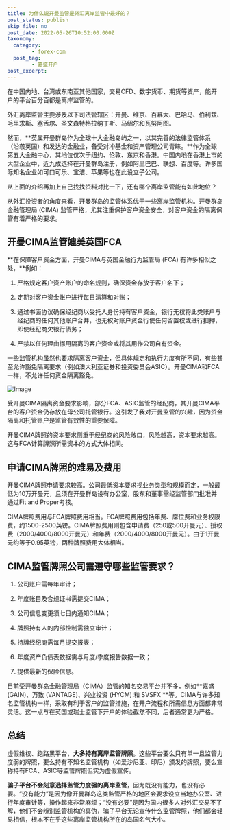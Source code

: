 ```yaml
---
title: 为什么说开曼监管是外汇离岸监管中最好的？
post_status: publish
skip_file: no
post_date: 2022-05-26T10:52:00.000Z
taxonomy:
  category:
        - forex-com
  post_tag:
        - 嘉盛开户
post_excerpt: 
---
```

在中国内地、台湾或东南亚其他国家，交易CFD、数字货币、期货等资产，能开户的平台百分百都是离岸监管的。

外汇离岸监管主要涉及以下司法管辖区：开曼、维京、百慕大、巴哈马、伯利兹、毛里求斯、塞舌尔、圣文森特格拉纳丁斯、马绍尔和瓦努阿图。

然而，**英属开曼群岛作为全球十大金融岛屿之一，以其完善的法律监管体系（沿袭英国）和发达的金融业，备受对冲基金和资产管理公司青睐。**作为全球第五大金融中心，其地位仅次于纽约、伦敦、东京和香港。中国内地在香港上市的大型企业中，近九成选择在开曼群岛注册，例如阿里巴巴、联想、百度等。许多国际知名企业如可口可乐、宝洁、苹果等也在此设立子公司。

从上面的介绍再加上自己找找资料对比一下，还有哪个离岸监管能有如此地位？

从外汇投资者的角度来看，开曼群岛的监管体系优于一些离岸监管机构。开曼群岛金融管理局 (CIMA) 监管严格，尤其注重保护客户资金安全，对客户资金的隔离保管有着严格的要求。

## 开曼CIMA监管媲美英国FCA

**在保障客户资金方面，开曼CIMA与英国金融行为监管局 (FCA) 有许多相似之处，**例如：

1. 严格规定客户资产账户的命名规则，确保资金存放于客户名下；

1. 定期对客户资金账户进行每日清算和对账；

1. 通过书面协议确保经纪商以受托人身份持有客户资金，银行无权将此类账户与经纪商的任何其他账户合并，也无权对账户资金行使任何留置权或进行扣押，即使经纪商欠银行债务；

1. 严禁以任何理由挪用隔离的客户资金或将其用作公司自有资金。

一些监管机构虽然也要求隔离客户资金，但具体规定和执行力度有所不同，有些甚至允许豁免隔离要求（例如澳大利亚证券和投资委员会ASIC）。开曼CIMA和FCA一样，不允许任何资金隔离豁免。

![Image](https://prod-files-secure.s3.us-west-2.amazonaws.com/39ed1227-6d7d-4570-be36-9ccd4a2c4241/bd849744-3fcb-4a37-8312-357962c8f065/image.png?X-Amz-Algorithm=AWS4-HMAC-SHA256&X-Amz-Content-Sha256=UNSIGNED-PAYLOAD&X-Amz-Credential=ASIAZI2LB466VABXWKSE%2F20250830%2Fus-west-2%2Fs3%2Faws4_request&X-Amz-Date=20250830T221400Z&X-Amz-Expires=3600&X-Amz-Security-Token=IQoJb3JpZ2luX2VjEIb%2F%2F%2F%2F%2F%2F%2F%2F%2F%2FwEaCXVzLXdlc3QtMiJIMEYCIQDjd0jS65lpF71Ngu7iz2CgtNFy0n7VQXIUJG3QNI9efwIhAJexXs8NuOdLdbPQO8M2hcoVLHeTvf%2FVoRUUnJYtVEnRKogECN%2F%2F%2F%2F%2F%2F%2F%2F%2F%2F%2FwEQABoMNjM3NDIzMTgzODA1IgwsKLicdUZNJT5InrMq3AO%2FyJsJIwurPebagSqqd5PGNK%2Fo0Dsh4yD9yphgxtztF%2FAyKahrYmR%2BV%2Fj2GPtbeIGMJT4XOONOISaL6lr1G4QJAO70vfTXIFWBRFBSOtfvQdF2Sg6DsT4ZyXhflywnptaIdoY3%2BXj38I4X8v3OBMWa6IZqfmLH29VmKF1hN%2FUv5MJj1yayh%2FOJOm0cMsefmHX2R3rkffjx%2F%2F0%2FElyI4o1C4WDP9GRzQB6KxZBb9DJJP%2F37U4ZrzSujQi6YHK6fmpgZuIbT6zNV0KZLduuTXQ1O1RAP2Fm%2BVnBrU0aLrbyOgE267aOQUy7MwDKahRGqYLJc5QkEYuEQw%2F6VeoXRstHaZzE6r%2FWn7%2F9%2F55fx8BdYwTyrmVd1pmQBf4z8FbYVBGnDbHBVxyklPqSfObAa1nnnNstsXrX4b6H3mYxQvDRKaptXJj0sVQyRiXMJiWuHnX2e8yzKoTMYN0YQru2QO2EtZ8IKOOlu%2Fsc47OSTn8RpFzpnUugbf3iHKhO2m%2FA4Fs7amZ4qDlbXumcoet7TmcGmHsA2aGkuTv8I2NW2mFtkKC2ZFxxYxJEpMwh2yEQZfKmLSyMe80a6bCFXtNaTDVsaZ%2FYVbFnIzsWAUfgiWxh%2F%2FVtKjN1inyF1lFxDxjDY4M3FBjqkAa2Qv9l5BokRJM6uLrVwMWiPoKxIEUsW5ul0PGiYCsmr7YIoJoyBJ%2BMEmI2pYSGfK5McDxBjHgrZ384UjKWgFxIHPBYj%2Bj2hZLFpWGLeeteYpvco3U0lBk4FNAuL2DKkJ1bNykfJm3iA9KdRYruT6rnNMYKXYu1D3stRfxJl9l8dAQpLpzMvYOotgFrbboIDPmQU5BuggAVAX%2BqQoVsRJWJJ4Ezs&X-Amz-Signature=64b084fe658b258777fdccb28050c19ec8ff7874d05bca14e92d7dd9ac6f8ef6&X-Amz-SignedHeaders=host&x-amz-checksum-mode=ENABLED&x-id=GetObject)

受开曼CIMA隔离资金要求影响，部分FCA、ASIC监管的经纪商，其开曼CIMA平台的客户资金仍存放在母公司托管银行。这引发了我对开曼监管的兴趣，因为资金隔离和托管账户是监管有效性的重要保障。

开曼CIMA牌照的资本要求侧重于经纪商的风险敞口，风险越高，资本要求越高。这与FCA计算牌照所需资本的方式大体相同。

## **申请CIMA牌照的难易及费用**

开曼CIMA牌照申请要求较高。公司最低资本要求视业务类型和规模而定，一般最低为10万开曼元，且须在开曼群岛设有办公室，股东和董事需经监管部门批准并通过Fit and Proper考核。

CIMA牌照费用与FCA牌照费用相当。FCA牌照费用包括年费、席位费和业务权限费，约1500-2500英镑。CIMA牌照费用则包含申请费（250或500开曼元）、授权费（2000/4000/8000开曼元）和年费（2000/4000/8000开曼元）。由于1开曼元约等于0.95英镑，两种牌照费用大体相当。

## CIMA监管牌照公司需遵守哪些监管要求？

1. 公司账户需每年审计；

1. 年度账目及合规证书需提交CIMA；

1. 公司信息变更须七日内通知CIMA；

1. 牌照持有人的内部控制需独立审计；

1. 持牌经纪商需每月提交报表；

1. 年度资产负债表数据需与月度/季度报告数据一致；

1. 提供最新的保险信息。

目前受开曼群岛金融管理局（CIMA）监管的知名交易平台并不多，例如**嘉盛 (GAIN)、万致 (VANTAGE)、兴业投资 (HYCM) 和 SVSFX **等。CIMA与许多知名监管机构一样，采取有利于客户的监管措施，在开户流程和所需信息方面都非常灵活。这一点与在英国或瑞士监管下开户的体验截然不同，后者通常更为严格。

## 总结

虚假维权、跑路黑平台，**大多持有离岸监管牌照**。这些平台要么只有单一且监管力度弱的牌照，要么持有不知名监管机构（如爱沙尼亚、印尼）颁发的牌照，要么宣称持有FCA、ASIC等监管牌照但实为虚假宣传。

**骗子平台不会刻意选择监管力度强的离岸监管**，因为既没有能力，也没有必要。“没有能力”是因为像开曼群岛这类监管严格的地区会要求设立当地办公室、进行年度审计等，操作起来非常麻烦；“没有必要”是因为国内很多人对外汇交易不了解，他们不会辨别监管机构的真伪，骗子平台无论宣传什么监管牌照，他们都会轻易相信，根本不在乎这些离岸监管机构所在的岛国名气大小。